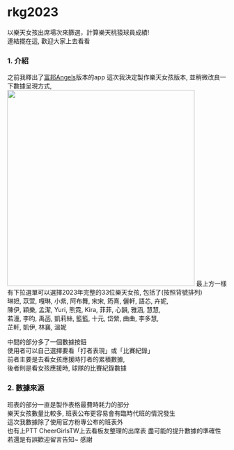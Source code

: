 # rkg2023
以樂天女孩出席場次來篩選，計算樂天桃猿球員成績!  
連結擺在這, 歡迎大家上去看看

### **1. 介紹**
之前我釋出了[富邦Angels](https://github.com/hbw0386/fubonangels2023 "link")版本的app
這次我決定製作樂天女孩版本, 並稍微改良一下數據呈現方式,  
<img src="https://github.com/hbw0386/rkg2023/assets/139471040/23e98c34-f247-4833-9b59-f774f7431461" width="430" height="450"> 
最上方一樣有下拉選單可以選擇2023年完整的33位樂天女孩, 包括了(按照背號排列)  
琳妲, 苡萱, 嘎琳, 小紫, 阿布舞, 宋宋, 筠熹, 儷軒, 語芯, 卉妮,  
陳伊, 穎樂, 孟潔, Yuri, 熊霓, Kira, 菲菲, 心韻, 雅涵, 慧慧,  
若潼, 李昀, 禹菡, 凱莉絲, 籃籃, 十元, 岱縈, 曲曲, 李多慧,  
芷軒, 凱伊, 林襄, 溫妮  

中間的部分多了一個數據按鈕  
使用者可以自己選擇要看「打者表現」或「比賽紀錄」  
前者主要是去看女孩應援時打者的累積數據,  
後者則是看女孩應援時, 球隊的比賽紀錄數據  

### **2. 數據來源**
班表的部分一直是製作表格最費時耗力的部分  
樂天女孩數量比較多, 班表公布更容易會有臨時代班的情況發生  
這次我數據除了使用官方粉專公布的班表外  
也有上PTT CheerGirlsTW上去看板友整理的出席表
盡可能的提升數據的準確性
若還是有誤歡迎留言告知~ 感謝
